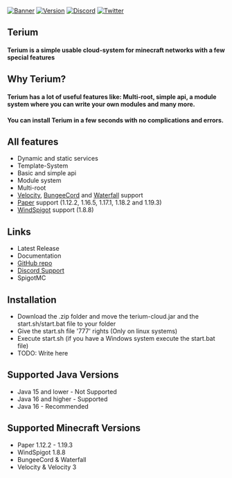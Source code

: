 [![Banner](https://i.imgur.com/xypsvWn.png)](https://terium.cloud)
[![Version](https://img.shields.io/badge/Terium%20Version-v1.0--STABLE%20(NOT%20RELEASED)-blue?style=for-the-badge&logo=appveyor)](https://terium.cloud) [![Discord](https://img.shields.io/badge/Discord%20Server-JOIN%20NOW-%237289da?style=for-the-badge&logo=discord)](https://discord.com/invite/5VrY59sffQ) [![Twitter](https://img.shields.io/twitter/follow/teriumcloud?color=%231DA1F2&logo=twitter&style=for-the-badge)](https://twitter.com/@teriumcloud)

## Terium

#### Terium is a simple usable cloud-system for minecraft networks with a few special features

## Why Terium?

#### Terium has a lot of useful features like: Multi-root, simple api, a module system where you can write your own modules and many more.

#### You can install Terium in a few seconds with no complications and errors.

## All features

- Dynamic and static services
- Template-System
- Basic and simple api
- Module system
- Multi-root
- [Velocity](https://velocitypowered.com), [BungeeCord](https://www.spigotmc.org/wiki/bungeecord/)
  and [Waterfall](https://papermc.io/downloads#Waterfall) support
- [Paper](https://papermc.io) support (1.12.2, 1.16.5, 1.17.1, 1.18.2 and 1.19.3)
- [WindSpigot](https://github.com/Wind-Development/WindSpigot) support (1.8.8)


## Links

- Latest Release
- Documentation
- [GitHub repo](https://github.com/TeriumCloud/Terium)
- [Discord Support](https://discord.com/invite/5VrY59sffQ)
- SpigotMC

## Installation

- Download the .zip folder and move the terium-cloud.jar and the start.sh/start.bat file to your folder
- Give the start.sh file '777' rights (Only on linux systems)
- Execute start.sh (if you have a Windows system execute the start.bat file)
- TODO: Write here

## Supported Java Versions
- Java 15 and lower - Not Supported
- Java 16 and higher - Supported
- Java 16 - Recommended


## Supported Minecraft Versions

- Paper 1.12.2 - 1.19.3
- WindSpigot 1.8.8
- BungeeCord & Waterfall
- Velocity & Velocity 3
